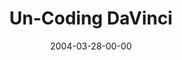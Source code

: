 ---
layout: message
category: message
series: "The New New Thing"
title: "Un-Coding DaVinci"
date: 2004-03-28-00-00
message_id: 178
audio: "http://s3.amazonaws.com/crossroads-media/message/audio/TNNT_02_03-28-04_Un-Coding_DaVinci.mp3"
audio-duration: "39:50"
explicit: false
---